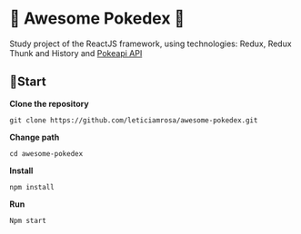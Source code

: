 # 🌟 Awesome Pokedex 🌟

Study project of the ReactJS framework, using technologies: Redux, Redux Thunk and History and [Pokeapi API](https://github.com/PokeAPI/pokeapi)

## 🚀Start

**Clone the repository**

    git clone https://github.com/leticiamrosa/awesome-pokedex.git

**Change path**

    cd awesome-pokedex

**Install**

    npm install

**Run**

    Npm start
